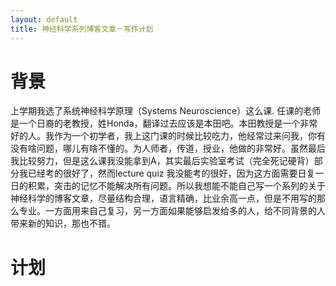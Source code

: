 ```yaml
---
layout: default
title: 神经科学系列博客文章－写作计划
---
```

# 背景
上学期我选了系统神经科学原理（Systems Neuroscience）这么课. 任课的老师是一个日裔的老教授，姓Honda，翻译过去应该是本田吧。本田教授是一个非常好的人。我作为一个初学者，我上这门课的时候比较吃力，他经常过来问我，你有没有啥问题，哪儿有啥不懂的。为人师者，传道，授业，他做的非常好。虽然最后我比较努力，但是这么课我没能拿到A，其实最后实验室考试（完全死记硬背）部分我已经考的很好了，然而lecture quiz 我没能考的很好，因为这方面需要日复一日的积累，突击的记忆不能解决所有问题。所以我想能不能自己写一个系列的关于神经科学的博客文章，尽量结构合理，语言精确，比业余高一点，但是不用写的那么专业。一方面用来自己复习，另一方面如果能够启发给多的人，给不同背景的人带来新的知识，那也不错。

# 计划

